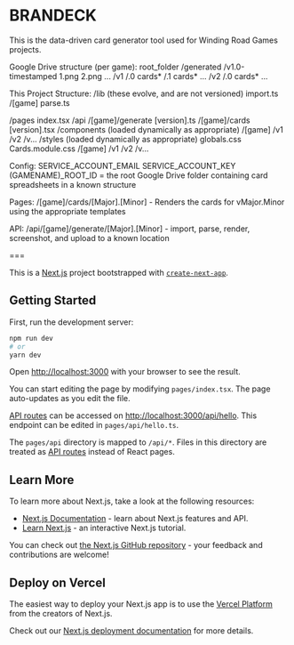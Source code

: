 # BRANDECK

This is the data-driven card generator tool used for Winding Road Games projects.

Google Drive structure (per game):
root_folder
  /generated
    /v1.0-timestamped
      1.png
      2.png
      ...
  /v1
    /.0
      cards*
    /.1
      cards*
    ...
  /v2
    /.0
      cards*
    ...

This Project Structure:
/lib (these evolve, and are not versioned)
  import.ts
  /[game]
    parse.ts

/pages
  index.tsx
  /api
    /[game]/generate
      [version].ts
  /[game]/cards
    [version].tsx
/components (loaded dynamically as appropriate)
  /[game]
    /v1
    /v2
    /v...
/styles (loaded dynamically as appropriate)
  globals.css
  Cards.module.css
  /[game]
    /v1
    /v2
    /v...

Config:
SERVICE_ACCOUNT_EMAIL
SERVICE_ACCOUNT_KEY
(GAMENAME)_ROOT_ID = the root Google Drive folder containing card spreadsheets in a known structure

Pages:
/[game]/cards/[Major].[Minor] - Renders the cards for vMajor.Minor using the appropriate templates

API:
/api/[game]/generate/[Major].[Minor] - import, parse, render, screenshot, and upload to a known location

===

This is a [Next.js](https://nextjs.org/) project bootstrapped with [`create-next-app`](https://github.com/vercel/next.js/tree/canary/packages/create-next-app).

## Getting Started

First, run the development server:

```bash
npm run dev
# or
yarn dev
```

Open [http://localhost:3000](http://localhost:3000) with your browser to see the result.

You can start editing the page by modifying `pages/index.tsx`. The page auto-updates as you edit the file.

[API routes](https://nextjs.org/docs/api-routes/introduction) can be accessed on [http://localhost:3000/api/hello](http://localhost:3000/api/hello). This endpoint can be edited in `pages/api/hello.ts`.

The `pages/api` directory is mapped to `/api/*`. Files in this directory are treated as [API routes](https://nextjs.org/docs/api-routes/introduction) instead of React pages.

## Learn More

To learn more about Next.js, take a look at the following resources:

- [Next.js Documentation](https://nextjs.org/docs) - learn about Next.js features and API.
- [Learn Next.js](https://nextjs.org/learn) - an interactive Next.js tutorial.

You can check out [the Next.js GitHub repository](https://github.com/vercel/next.js/) - your feedback and contributions are welcome!

## Deploy on Vercel

The easiest way to deploy your Next.js app is to use the [Vercel Platform](https://vercel.com/new?utm_medium=default-template&filter=next.js&utm_source=create-next-app&utm_campaign=create-next-app-readme) from the creators of Next.js.

Check out our [Next.js deployment documentation](https://nextjs.org/docs/deployment) for more details.
